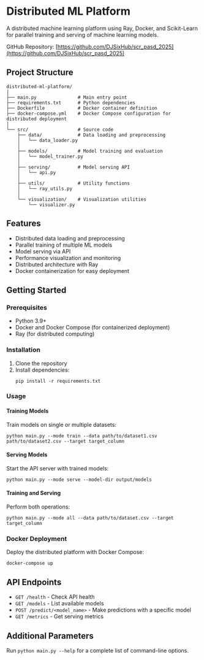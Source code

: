 # Distributed ML Platform

A distributed machine learning platform using Ray, Docker, and Scikit-Learn for parallel training and serving of machine learning models.

GitHub Repository: [https://github.com/DJSixHub/scr_pasd_2025](https://github.com/DJSixHub/scr_pasd_2025)

## Project Structure

```
distributed-ml-platform/
│
├── main.py               # Main entry point
├── requirements.txt      # Python dependencies
├── Dockerfile            # Docker container definition
├── docker-compose.yml    # Docker Compose configuration for distributed deployment
│
└── src/                  # Source code
    ├── data/             # Data loading and preprocessing
    │   └── data_loader.py
    │
    ├── models/           # Model training and evaluation
    │   └── model_trainer.py
    │
    ├── serving/          # Model serving API
    │   └── api.py
    │
    ├── utils/            # Utility functions
    │   └── ray_utils.py
    │
    └── visualization/    # Visualization utilities
        └── visualizer.py
```

## Features

- Distributed data loading and preprocessing
- Parallel training of multiple ML models
- Model serving via API
- Performance visualization and monitoring
- Distributed architecture with Ray
- Docker containerization for easy deployment

## Getting Started

### Prerequisites

- Python 3.9+
- Docker and Docker Compose (for containerized deployment)
- Ray (for distributed computing)

### Installation

1. Clone the repository
2. Install dependencies:
   ```
   pip install -r requirements.txt
   ```

### Usage

#### Training Models

Train models on single or multiple datasets:

```
python main.py --mode train --data path/to/dataset1.csv path/to/dataset2.csv --target target_column
```

#### Serving Models

Start the API server with trained models:

```
python main.py --mode serve --model-dir output/models
```

#### Training and Serving

Perform both operations:

```
python main.py --mode all --data path/to/dataset.csv --target target_column
```

### Docker Deployment

Deploy the distributed platform with Docker Compose:

```
docker-compose up
```

## API Endpoints

- `GET /health` - Check API health
- `GET /models` - List available models
- `POST /predict/<model_name>` - Make predictions with a specific model
- `GET /metrics` - Get serving metrics

## Additional Parameters

Run `python main.py --help` for a complete list of command-line options.
